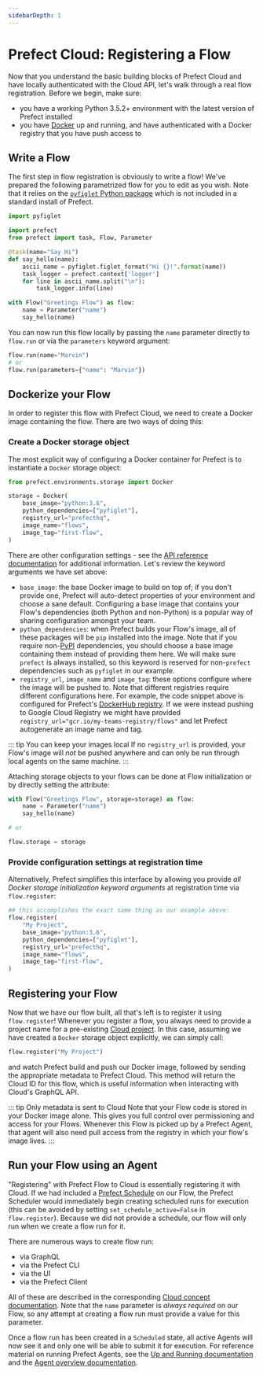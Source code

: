 ```yaml
---
sidebarDepth: 1
---
```


# Prefect Cloud: Registering a Flow

Now that you understand the basic building blocks of Prefect Cloud and have locally authenticated with the Cloud API, let's walk through a real flow registration.  Before we begin, make sure:
- you have a working Python 3.5.2+ environment with the latest version of Prefect installed
- you have [Docker](https://www.docker.com) up and running, and have authenticated with a Docker registry that you have push access to

## Write a Flow

The first step in flow registration is obviously to write a flow!  We've prepared the following parametrized flow for you to edit as you wish.  Note that it relies on the [`pyfiglet` Python package](https://github.com/pwaller/pyfiglet) which is not included in a standard install of Prefect.

```python
import pyfiglet

import prefect
from prefect import task, Flow, Parameter

@task(name="Say Hi")
def say_hello(name):
    ascii_name = pyfiglet.figlet_format("Hi {}!".format(name))
    task_logger = prefect.context['logger']
    for line in ascii_name.split("\n"):
        task_logger.info(line)

with Flow("Greetings Flow") as flow:
    name = Parameter("name")
    say_hello(name)
```

You can now run this flow locally by passing the `name` parameter directly to `flow.run` or via the `parameters` keyword argument:

```python
flow.run(name="Marvin")
# or
flow.run(parameters={"name": "Marvin"})
```

## Dockerize your Flow

In order to register this flow with Prefect Cloud, we need to create a Docker image containing the flow.  There are two ways of doing this:

### Create a Docker storage object

The most explicit way of configuring a Docker container for Prefect is to instantiate a `Docker` storage object:

```python
from prefect.environments.storage import Docker

storage = Docker(
    base_image="python:3.6",
    python_dependencies=["pyfiglet"],
    registry_url="prefecthq",
    image_name="flows",
    image_tag="first-flow",
)
```
There are other configuration settings - see the [API reference documentation](https://docs.prefect.io/api/unreleased/environments/storage.html#docker) for additional information.  Let's review the keyword arguments we have set above:
- `base_image`: the base Docker image to build on top of; if you don't provide one, Prefect will auto-detect properties of your environment and choose a sane default.  Configuring a base image that contains your Flow's dependencies (both Python and non-Python) is a popular way of sharing configuration amongst your team.
- `python_dependencies`: when Prefect builds your Flow's image, all of these packages will be `pip` installed into the image.  Note that if you require non-[PyPI](https://pypi.org) dependencies, you should choose a base image containing them instead of providing them here.  We will make sure `prefect` is always installed, so this keyword is reserved for non-`prefect` dependencies such as `pyfiglet` in our example.
- `registry_url`, `image_name` and `image_tag`: these options configure where the image will be pushed to.  Note that different registries require different configurations here.  For example, the code snippet above is configured for Prefect's [DockerHub registry](https://hub.docker.com/u/prefecthq).  If we were instead pushing to Google Cloud Registry we might have provided `registry_url="gcr.io/my-teams-registry/flows"` and let Prefect autogenerate an image name and tag. 

::: tip You can keep your images local
If no `registry_url` is provided, your Flow's image will _not_ be pushed anywhere and can only be run through local agents on the same machine.
:::

Attaching storage objects to your flows can be done at Flow initialization or by directly setting the attribute:

```python
with Flow("Greetings Flow", storage=storage) as flow:
    name = Parameter("name")
    say_hello(name)

# or

flow.storage = storage
```

### Provide configuration settings at registration time

Alternatively, Prefect simplifies this interface by allowing you provide _all Docker storage initialization keyword arguments_ at registration time via `flow.register`:

```python
## this accomplishes the exact same thing as our example above:
flow.register(
    "My Project",
    base_image="python:3.6",
    python_dependencies=["pyfiglet"],
    registry_url="prefecthq",
    image_name="flows",
    image_tag="first-flow",
)
```

## Registering your Flow

Now that we have our flow built, all that's left is to register it using `flow.register`!  Whenever you register a flow, you always need to provide a project name for a pre-existing [Cloud project](concepts/projects.html#creating-a-new-project).  In this case, assuming we have created a `Docker` storage object explicitly, we can simply call:

```python
flow.register("My Project")
```
and watch Prefect build and push our Docker image, followed by sending the appropriate metadata to Prefect Cloud.  This method will return the Cloud ID for this flow, which is useful information when interacting with Cloud's GraphQL API.

::: tip Only metadata is sent to Cloud
Note that your Flow code is stored in your Docker image alone.  This gives you full control over permissioning and access for your Flows.  Whenever this Flow is picked up by a Prefect Agent, that agent will also need pull access from the registry in which your flow's image lives.
:::

## Run your Flow using an Agent

"Registering" with Prefect Flow to Cloud is essentially registering it with Cloud.  If we had included a [Prefect Schedule](../core/concepts/schedules.html) on our Flow, the Prefect Scheduler would immediately begin creating scheduled runs for execution (this can be avoided by setting `set_schedule_active=False` in `flow.register`).  Because we did not provide a schedule, our flow will only run when we create a flow run for it.

There are numerous ways to create flow run:
- via GraphQL
- via the Prefect CLI
- via the UI
- via the Prefect Client

All of these are described in the corresponding [Cloud concept documentation](concepts/flow_runs.html).  Note that the `name` parameter is _always required_ on our Flow, so any attempt at creating a flow run must provide a value for this parameter.

Once a flow run has been created in a `Scheduled` state, all active Agents will now see it and only one will be able to submit it for execution.  For reference material on running Prefect Agents, see the [Up and Running documentation](upandrunning.html#start-local-agent) and the [Agent overview documentation](agent/overview.html).
